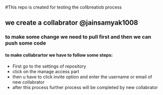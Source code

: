 #This repo is created for testing the collbreatiob process

## we create a collabrator @jainsamyak1008

### to make some change we need to pull first and then we can push some code

#### to make collabrartor we have to follow some steps:

- First go to the settings of repository
- click on the manage access part
- then u have to click invite option and enter the username or email of new collabrator
- after this process further process will be completed by new collabrator
